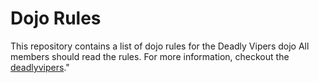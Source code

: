 Dojo Rules
==========

This repository contains a list of dojo rules for the Deadly Vipers dojo
All members should read the rules.
For more information, checkout the [deadlyvipers](hhtps://github.com/deadlyvipers)."
